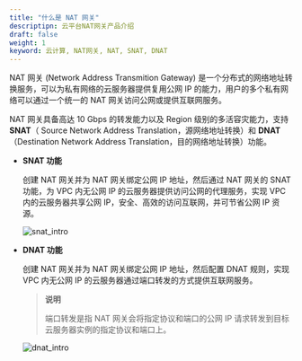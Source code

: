 ```yaml
---
title: "什么是 NAT 网关"
descriptipn: 云平台NAT网关产品介绍
draft: false
weight: 1
keyword: 云计算, NAT网关, NAT, SNAT, DNAT
---
```


NAT 网关 (Network Address Transmition Gateway) 是一个分布式的网络地址转换服务，可以为私有网络的云服务器提供复用公网 IP 的能力，用户的多个私有网络可以通过一个统一的 NAT 网关访问公网或提供互联网服务。

NAT 网关具备高达 10 Gbps 的转发能力以及 Region 级别的多活容灾能力，支持 **SNAT**（ Source Network Address Translation，源网络地址转换）和 **DNAT**（Destination Network Address Translation，目的网络地址转换）功能。

- **SNAT 功能**

  创建 NAT 网关并为 NAT 网关绑定公网 IP 地址，然后通过 NAT 网关的 SNAT 功能，为 VPC 内无公网 IP 的云服务器提供访问公网的代理服务，实现 VPC 内的云服务器共享公网 IP，安全、高效的访问互联网，并可节省公网 IP 资源。

  ![snat_intro](../../_images/snat_intro.svg)

- **DNAT 功能**

  创建 NAT 网关并为 NAT 网关绑定公网 IP 地址，然后配置 DNAT 规则，实现 VPC 内无公网 IP 的云服务器通过端口转发的方式提供互联网服务。

  >**说明**
  >
  >端口转发是指 NAT 网关会将指定协议和端口的公网 IP 请求转发到目标云服务器实例的指定协议和端口上。
  
  ![dnat_intro](../../_images/dnat_intro.svg)

